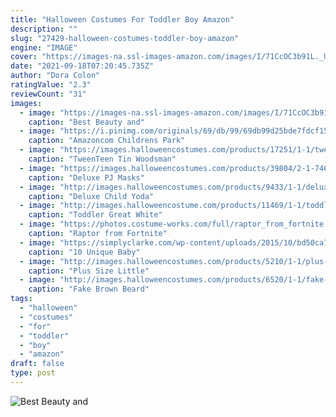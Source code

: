 ```yaml
---
title: "Halloween Costumes For Toddler Boy Amazon"
description: ""
slug: "27429-halloween-costumes-toddler-boy-amazon"
engine: "IMAGE"
cover: "https://images-na.ssl-images-amazon.com/images/I/71CcOC3b91L._UL1500_.jpg"
date: "2021-09-18T07:20:45.735Z"
author: "Dora Colon"
ratingValue: "2.3"
reviewCount: "31"
images:
  - image: "https://images-na.ssl-images-amazon.com/images/I/71CcOC3b91L._UL1500_.jpg"
    caption: "Best Beauty and"
  - image: "https://i.pinimg.com/originals/69/db/99/69db99d25bde7fdcf15d839c1380b223.jpg"
    caption: "Amazoncom Childrens Park"
  - image: "https://images.halloweencostumes.com/products/17251/1-1/tween-teen-tin-man-costume.jpg"
    caption: "TweenTeen Tin Woodsman"
  - image: "https://images.halloweencostumes.com/products/39804/2-1-74650/deluxe-pj-masks-gecko-costume2.jpg"
    caption: "Deluxe PJ Masks"
  - image: "http://images.halloweencostumes.com/products/9433/1-1/deluxe-child-yoda-costume.jpg"
    caption: "Deluxe Child Yoda"
  - image: "http://images.halloweencostume.com/products/11469/1-1/toddler-great-white-shark-costume.jpg"
    caption: "Toddler Great White"
  - image: "https://photos.costume-works.com/full/raptor_from_fortnite.jpg"
    caption: "Raptor from Fortnite"
  - image: "https://simplyclarke.com/wp-content/uploads/2015/10/bd50ca76f783224838edc83c3891786c.jpg"
    caption: "10 Unique Baby"
  - image: "http://images.halloweencostumes.com/products/5210/1-1/plus-size-little-red-riding-hood-costume.jpg"
    caption: "Plus Size Little"
  - image: "http://images.halloweencostumes.com/products/6520/1-1/fake-brown-beard.jpg"
    caption: "Fake Brown Beard"
tags:
  - "halloween"
  - "costumes"
  - "for"
  - "toddler"
  - "boy"
  - "amazon"
draft: false
type: post
---
```



![Best Beauty and](https://images-na.ssl-images-amazon.com/images/I/71CcOC3b91L._UL1500_.jpg "Best Beauty and")


<!--inArticleAds-->

<!--galleryOne-->


<!--inArticleAds-->

<!--galleryTwo-->


<!--galleryThree-->

